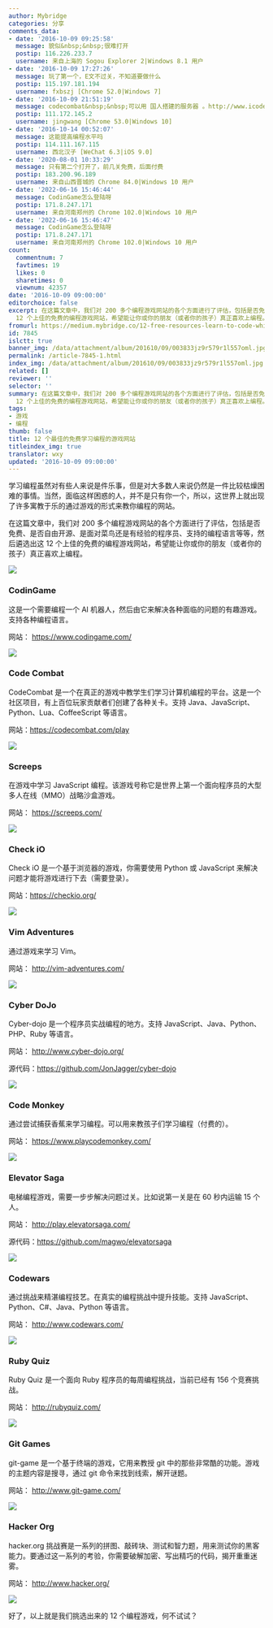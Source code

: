 ```yaml
---
author: Mybridge
categories: 分享
comments_data:
- date: '2016-10-09 09:25:58'
  message: 貌似&nbsp;&nbsp;很难打开
  postip: 116.226.233.7
  username: 来自上海的 Sogou Explorer 2|Windows 8.1 用户
- date: '2016-10-09 17:27:26'
  message: 玩了第一个，E文不过关，不知道要做什么
  postip: 115.197.181.194
  username: fxbszj [Chrome 52.0|Windows 7]
- date: '2016-10-09 21:51:19'
  message: codecombat&nbsp;&nbsp;可以用 国人搭建的服务器 。http://www.icodegame.com/
  postip: 111.172.145.2
  username: jingwang [Chrome 53.0|Windows 10]
- date: '2016-10-14 00:52:07'
  message: 这能提高编程水平吗
  postip: 114.111.167.115
  username: 西北汉子 [WeChat 6.3|iOS 9.0]
- date: '2020-08-01 10:33:29'
  message: 只有第二个打开了，前几关免费，后面付费
  postip: 183.200.96.189
  username: 来自山西晋城的 Chrome 84.0|Windows 10 用户
- date: '2022-06-16 15:46:44'
  message: CodinGame怎么登陆呀
  postip: 171.8.247.171
  username: 来自河南郑州的 Chrome 102.0|Windows 10 用户
- date: '2022-06-16 15:46:47'
  message: CodinGame怎么登陆呀
  postip: 171.8.247.171
  username: 来自河南郑州的 Chrome 102.0|Windows 10 用户
count:
  commentnum: 7
  favtimes: 19
  likes: 0
  sharetimes: 0
  viewnum: 42357
date: '2016-10-09 09:00:00'
editorchoice: false
excerpt: 在这篇文章中，我们对 200 多个编程游戏网站的各个方面进行了评估，包括是否免费、是否自由开源、是面对菜鸟还是有经验的程序员、支持的编程语言等等，然后遴选出这
  12 个上佳的免费的编程游戏网站，希望能让你或你的朋友（或者你的孩子）真正喜欢上编程。
fromurl: https://medium.mybridge.co/12-free-resources-learn-to-code-while-playing-games-f7333043de11#.dj1yuktr5
id: 7845
islctt: true
banner_img: /data/attachment/album/201610/09/003833jz9r579r1l557oml.jpg
permalink: /article-7845-1.html
index_img: /data/attachment/album/201610/09/003833jz9r579r1l557oml.jpg.thumb.jpg
related: []
reviewer: ''
selector: ''
summary: 在这篇文章中，我们对 200 多个编程游戏网站的各个方面进行了评估，包括是否免费、是否自由开源、是面对菜鸟还是有经验的程序员、支持的编程语言等等，然后遴选出这
  12 个上佳的免费的编程游戏网站，希望能让你或你的朋友（或者你的孩子）真正喜欢上编程。
tags:
- 游戏
- 编程
thumb: false
title: 12 个最佳的免费学习编程的游戏网站
titleindex_img: true
translator: wxy
updated: '2016-10-09 09:00:00'
---
```


学习编程虽然对有些人来说是件乐事，但是对大多数人来说仍然是一件比较枯燥困难的事情。当然，面临这样困惑的人，并不是只有你一个，所以，这世界上就出现了许多寓教于乐的通过游戏的形式来教你编程的网站。


在这篇文章中，我们对 200 多个编程游戏网站的各个方面进行了评估，包括是否免费、是否自由开源、是面对菜鸟还是有经验的程序员、支持的编程语言等等，然后遴选出这 12 个上佳的免费的编程游戏网站，希望能让你或你的朋友（或者你的孩子）真正喜欢上编程。


![](/data/attachment/album/201610/09/003833jz9r579r1l557oml.jpg)


### CodinGame


这是一个需要编程一个 AI 机器人，然后由它来解决各种面临的问题的有趣游戏。支持各种编程语言。


网站： <https://www.codingame.com/> 


![](/data/attachment/album/201610/09/003950eknoffej5gqkqnjg.jpg)


### Code Combat


CodeCombat 是一个在真正的游戏中教学生们学习计算机编程的平台。这是一个社区项目，有上百位玩家贡献者们创建了各种关卡。支持 Java、JavaScript、Python、Lua、CoffeeScript 等语言。


网站：<https://codecombat.com/play> 


![](/data/attachment/album/201610/09/004023iri3rmcciibjmcxi.jpg)


### Screeps


在游戏中学习 JavaScript 编程。该游戏号称它是世界上第一个面向程序员的大型多人在线（MMO）战略沙盒游戏。


网站： <https://screeps.com/> 


![](/data/attachment/album/201610/09/004104zrriyo2n5abbnoyg.jpg)


### Check iO


Check iO 是一个基于浏览器的游戏，你需要使用 Python 或 JavaScript 来解决问题才能将游戏进行下去（需要登录）。


网站：<https://checkio.org/> 


![](/data/attachment/album/201610/09/004154z7i3ep4q78d8a858.jpg)


### Vim Adventures


通过游戏来学习 Vim。


网站： <http://vim-adventures.com/> 


![](/data/attachment/album/201610/09/004221inpten19r1s1zemr.jpg)


### Cyber DoJo


Cyber-dojo 是一个程序员实战编程的地方。支持 JavaScript、Java、Python、PHP、Ruby 等语言。


网站： <http://www.cyber-dojo.org/> 


源代码：<https://github.com/JonJagger/cyber-dojo>


![](/data/attachment/album/201610/09/004250w8d88l8beojz58md.jpg)


### Code Monkey


通过尝试捕获香蕉来学习编程。可以用来教孩子们学习编程（付费的）。


网站： <https://www.playcodemonkey.com/> 


![](/data/attachment/album/201610/09/004325ykjjm445655u57c8.jpg)


### Elevator Saga


电梯编程游戏，需要一步步解决问题过关。比如说第一关是在 60 秒内运输 15 个人。


网站： <http://play.elevatorsaga.com/> 


源代码：<https://github.com/magwo/elevatorsaga>


![](/data/attachment/album/201610/09/004358ltn6fyo6oz64fngt.jpg)


### Codewars


通过挑战来精湛编程技艺。在真实的编程挑战中提升技能。支持 JavaScript、Python、C#、Java、Python 等语言。


网站： <http://www.codewars.com/>


![](/data/attachment/album/201610/09/004418d6cltjjjmmlo6tis.jpg)


### Ruby Quiz


Ruby Quiz 是一个面向 Ruby 程序员的每周编程挑战，当前已经有 156 个竞赛挑战。


网站： <http://rubyquiz.com/> 


![](/data/attachment/album/201610/09/004528jvnzpokl9qtpzzc8.jpg)


### Git Games


git-game 是一个基于终端的游戏，它用来教授 git 中的那些非常酷的功能。游戏的主题内容是搜寻，通过 git 命令来找到线索，解开谜题。


网站： <http://www.git-game.com/>


![](/data/attachment/album/201610/09/004654nhbdz3udg52mgbb0.jpg)


### Hacker Org


hacker.org 挑战赛是一系列的拼图、敲砖块、测试和智力题，用来测试你的黑客能力。要通过这一系列的考验，你需要破解加密、写出精巧的代码，揭开重重迷雾。


网站： <http://www.hacker.org/> 


![](/data/attachment/album/201610/09/004746sh0pvnrymbpmlwvv.jpg)


好了，以上就是我们挑选出来的 12 个编程游戏，何不试试？